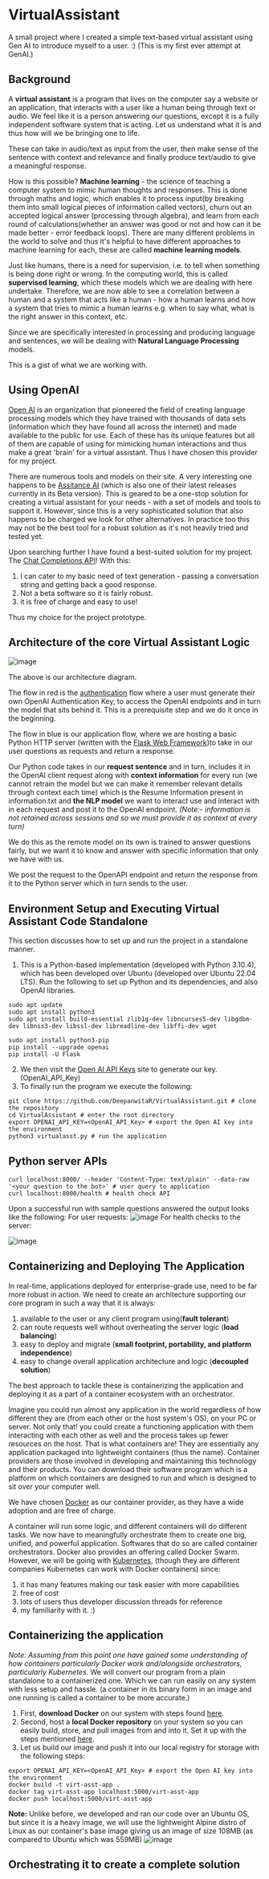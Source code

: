# VirtualAssistant
A small project where I created a simple text-based virtual assistant using Gen AI to introduce myself to a user. :) (This is my first ever attempt at GenAI.)

## Background
A **virtual assistant** is a program that lives on the computer say a website or an application, that interacts with a user like a human being through text or audio. We feel like it is a person answering our questions, except it is a fully independent software system that is acting. Let us understand what it is and thus how will we be bringing one to life.

These can take in audio/text as input from the user, then make sense of the sentence with context and relevance and finally produce text/audio to give a meaningful response. 

How is this possible? **Machine learning** - the science of teaching a computer system to mimic human thoughts and responses. This is done through maths and logic, which enables it to process input(by breaking them into small logical pieces of information called vectors), churn out an accepted logical answer (processing through algebra), and learn from each round of calculations(whether an answer was good or not and how can it be made better - error feedback loops). There are many different problems in the world to solve and thus it's helpful to have different approaches to machine learning for each, these are called **machine learning models**. 

Just like humans, there is a need for supervision, i.e. to tell when something is being done right or wrong. In the computing world, this is called **supervised learning**, which these models which we are dealing with here undertake. Therefore, we are now able to see a correlation between a human and a system that acts like a human - how a human learns and how a system that tries to mimic a human learns e.g. when to say what, what is the right answer in this context, etc.

Since we are specifically interested in processing and producing language and sentences, we will be dealing with **Natural Language Processing** models.

This is a gist of what we are working with.

## Using OpenAI
[Open AI](https://openai.com/) is an organization that pioneered the field of creating language processing models which they have trained with thousands of data sets (information which they have found all across the internet) and made available to the public for use. Each of these has its unique features but all of them are capable of using for mimicking human interactions and thus make a great 'brain' for a virtual assistant. Thus I have chosen this provider for my project.

There are numerous tools and models on their site. A very interesting one happens to be [Assitance AI](https://platform.openai.com/docs/assistants/overview) (which is also one of their latest releases currently in its Beta version). This is geared to be a one-stop solution for creating a virtual assistant for your needs - with a set of models and tools to support it. However, since this is a very sophisticated solution that also happens to be charged we look for other alternatives. In practice too this may not be the best tool for a robust solution as it's not heavily tried and tested yet.

Upon searching further I have found a best-suited solution for my project. The [Chat Completions API](https://platform.openai.com/docs/guides/text-generation/chat-completions-api)! With this:
1. I can cater to my basic need of text generation - passing a conversation string and getting back a good response.
2. Not a beta software so it is fairly robust.
3. it is free of charge and easy to use!

Thus my choice for the project prototype.

## Architecture of the core Virtual Assistant Logic
![image](https://github.com/DeepanwitaR/VirtualAssistant/assets/24522364/f61555a3-bf93-474a-94a1-c45391ec9edb)

The above is our architecture diagram. 

The flow in red is the [authentication](https://platform.openai.com/docs/api-reference/authentication) flow where a user must generate their own OpenAI Authentication Key, to access the OpenAI endpoints and in turn the model that sits behind it. This is a prerequisite step and we do it once in the beginning.

The flow in blue is our application flow, where we are hosting a basic Python HTTP server (written with the [Flask Web Framework](https://flask.palletsprojects.com/en/3.0.x/))to take in our user questions as requests and return a response.

Our Python code takes in our **request sentence** and in turn, includes it in the OpenAI client request along with **context information** for every run (we cannot retrain the model but we can make it remember relevant details through context each time) which is the Resume Information present in information.txt and **the NLP model** we want to interact use and interact with in each request and post it to the OpenAI endpoint. _(Note:- information is not retained across sessions and so we must provide it as context at every turn)_

We do this as the remote model on its own is trained to answer questions fairly, but we want it to know and answer with specific information that only we have with us. 

We post the request to the OpenAPI endpoint and return the response from it to the Python server which in turn sends to the user.

## Environment Setup and Executing Virtual Assistant Code Standalone
This section discusses how to set up and run the project in a standalone manner.
1. This is a Python-based implementation (developed with Python 3.10.4), which has been developed over Ubuntu (developed over Ubuntu 22.04 LTS). Run the following to set up Python and its dependencies, and also OpenAI libraries.
```
sudo apt update
sudo apt install python3
sudo apt install build-essential zlib1g-dev libncurses5-dev libgdbm-dev libnss3-dev libssl-dev libreadline-dev libffi-dev wget

sudo apt install python3-pip
pip install --upgrade openai
pip install -U Flask
```
2. We then visit the [Open AI API Keys](https://platform.openai.com/api-keys) site to generate our key. (OpenAI_API_Key)
3. To finally run the program we execute the following:
```
git clone https://github.com/DeepanwitaR/VirtualAssistant.git # clone the repository
cd VirtualAssistant # enter the root directory
export OPENAI_API_KEY=<OpenAI_API_Key> # export the Open AI key into the environment
python3 virtualasst.py # run the application
```

## Python server APIs
```
curl localhost:8000/ --header 'Content-Type: text/plain' --data-raw '<your question to the bot>' # user query to application
curl localhost:8000/health # health check API
```
Upon a successful run with sample questions answered the output looks like the following:
For user requests:
![image](https://github.com/DeepanwitaR/VirtualAssistant/assets/24522364/28166419-5779-43d9-ab09-cdd000c163c5)
For health checks to the server:

![image](https://github.com/DeepanwitaR/VirtualAssistant/assets/24522364/c2592c45-2837-45a2-bc5c-7d0c7d323d5e)

## Containerizing and Deploying The Application
In real-time, applications deployed for enterprise-grade use, need to be far more robust in action. We need to create an architecture supporting our core program in such a way that it is always:
1. available to the user or any client program using(**fault tolerant**)
2. can route requests well without overheating the server logic (**load balancing**)
3. easy to deploy and migrate (**small footprint, portability, and platform independence**)
4. easy to change overall application architecture and logic (**decoupled solution**)

The best approach to tackle these is containerizing the application and deploying it as a part of a container ecosystem with an orchestrator.

Imagine you could run almost any application in the world regardless of how different they are (from each other or the host system's OS), on your PC or server. Not only that! you could create a functioning application with them interacting with each other as well and the process takes up fewer resources on the host. That is what containers are! They are essentially any application packaged into lightweight containers (thus the name). Container providers are those involved in developing and maintaining this technology and their products. You can download their software program which is a platform on which containers are designed to run and which is designed to sit over your computer well.

We have chosen [Docker](https://www.docker.com/) as our container provider, as they have a wide adoption and are free of charge.

A container will run some logic, and different containers will do different tasks. We now have to meaningfully orchestrate them to create one big, unified, and powerful application. Softwares that do so are called container orchestrators.
Docker also provides an offering called Docker Swarm. However, we will be going with [Kubernetes](https://kubernetes.io/), (though they are different companies Kubernetes can work with Docker containers) since:
1. it has many features making our task easier with more capabilities
2. free of cost
3. lots of users thus developer discussion threads for reference
4. my familiarity with it. :)

## Containerizing the application
_Note: Assuming from this point one have gained some understanding of how containers particularly Docker work and/alongside orchestrators, particularly Kubernetes._
We will convert our program from a plain standalone to a containerized one. Which we can run easily on any system with less setup and hassle. (a container in its binary form in an image and one running is called a container to be more accurate.)
1. First, **download Docker** on our system with steps found [here](https://docs.docker.com/engine/install/ubuntu/).
2. Second, host a **local Docker repository** on your system so you can easily build, store, and pull images from and into it. Set it up with the steps mentioned [here](https://www.docker.com/blog/how-to-use-your-own-registry-2/).
3. Let us build our image and push it into our local registry for storage with the following steps:
```
export OPENAI_API_KEY=<OpenAI_API_Key> # export the Open AI key into the environment
docker build -t virt-asst-app .
docker tag virt-asst-app localhost:5000/virt-asst-app
docker push localhost:5000/virt-asst-app
```
**Note:** Unlike before, we developed and ran our code over an Ubuntu OS, but since it is a heavy image, we will use the lightweight Alpine distro of Linux as our container's base image giving us an image of size 108MB (as compared to Ubuntu which was 559MB)
![image](https://github.com/DeepanwitaR/VirtualAssistant/assets/24522364/8ed31cd8-33ce-420c-8d98-b8481fbac569)

## Orchestrating it to create a complete solution








